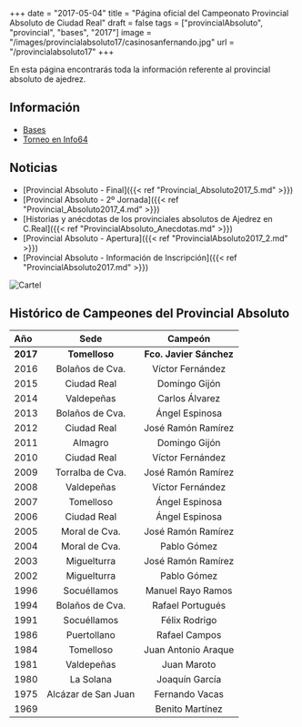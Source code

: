 +++
date = "2017-05-04"
title = "Página oficial del Campeonato Provincial Absoluto de Ciudad Real"
draft = false
tags = ["provincialAbsoluto", "provincial", "bases", "2017"]
image = "/images/provincialabsoluto17/casinosanfernando.jpg"
url = "/provincialabsoluto17"
+++

En esta página encontrarás toda la información referente al provincial absoluto de ajedrez.

## Información

* [Bases](https://drive.google.com/file/d/0B5q_pAGGq_2oVU1WTndDSTY5Z3c/view?usp=sharing)
* [Torneo en Info64](https://info64.org/individual-absoluto-ciudad-real-2017)

## Noticias

* [Provincial Absoluto - Final]({{< ref "Provincial_Absoluto2017_5.md" >}})
* [Provincial Absoluto - 2º Jornada]({{< ref "Provincial_Absoluto2017_4.md" >}})
* [Historias y anécdotas de los provinciales absolutos de Ajedrez en C.Real]({{< ref "ProvincialAbsoluto_Anecdotas.md" >}})
* [Provincial Absoluto - Apertura]({{< ref "ProvincialAbsoluto2017_2.md" >}})
* [Provincial Absoluto - Información de Inscripción]({{< ref "ProvincialAbsoluto2017.md" >}})

![Cartel](/images/provincialabsoluto17/abs.png)

## Histórico de Campeones del Provincial Absoluto

|Año	|Sede	            |Campeón             |
| :---- |:-----------------:|:------------------:|
|__2017__|__Tomelloso__     |__Fco. Javier Sánchez__ |
|2016	|Bolaños de Cva.	|Víctor Fernández    |
|2015	|Ciudad Real	    |Domingo Gijón       |
|2014	|Valdepeñas	        |Carlos Álvarez      |
|2013   |Bolaños de Cva.	|Ángel Espinosa      |
|2012   |Ciudad Real	    |José Ramón Ramírez  |
|2011	|Almagro	        |Domingo Gijón       |
|2010	|Ciudad Real 	    |Víctor Fernández    |
|2009	|Torralba de Cva.	|José Ramón Ramírez  |
|2008   |Valdepeñas	        |Víctor Fernández    |
|2007   |Tomelloso		    |Ángel Espinosa      |
|2006   |Ciudad Real	    |Ángel Espinosa      |
|2005	|Moral de Cva.		|José Ramón Ramírez  |
|2004	|Moral de Cva.		|Pablo Gómez         |
|2003   |Miguelturra		|José Ramón Ramírez  |
|2002	|Miguelturra        |Pablo Gómez         |
|1996	|Socuéllamos	    |Manuel Rayo Ramos   |
|1994	|Bolaños de Cva.	|Rafael Portugués    |
|1991	|Socuéllamos		|Félix Rodrigo       |
|1986	|Puertollano	    |Rafael Campos       |
|1984	|Tomelloso	        |Juan Antonio Araque |
|1981	|Valdepeñas	        |Juan Maroto         |
|1980	|La Solana	        |Joaquín García      |
|1975	|Alcázar de San Juan|Fernando Vacas      |
|1969	|		            |Benito Martínez     |